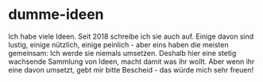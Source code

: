 # dumme-ideen
Ich habe viele Ideen. Seit 2018 schreibe ich sie auch auf. Einige davon sind lustig, einige nützlich, einige peinlich - aber eins haben die meisten gemeinsam: Ich werde sie niemals umsetzen. Deshalb hier eine stetig wachsende Sammlung von Ideen, macht damit was ihr wollt. Aber wenn ihr eine davon umsetzt, gebt mir bitte Bescheid - das würde mich sehr freuen!
